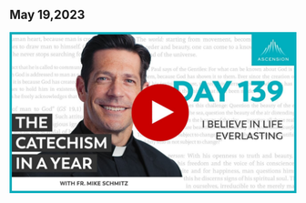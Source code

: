 ## May 19,2023 ##

[![I Believe in Life Everlasting](https://raw.githubusercontent.com/linusjf/CIAY/main/May/jpgs/Day139.jpg)](https://youtu.be/9Fr6t_l6cE4 "I Believe in Life Everlasting")
